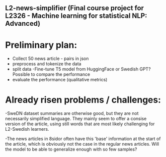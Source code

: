 ﻿## L2-news-simplifier (Final course project for L2326 - Machine learning for statistical NLP: Advanced)

# Preliminary plan:

- Collect 50 news article - pairs in json
- preprocess and tokenize the data
- split data
-Fine-tune T5 model from HuggingFace or Swedish GPT? Possible to compare the performance
- evaluate the performance (qualitative metrics)

# Already risen problems / challenges:
-SweDN dataset summaries are otherwise good, but they are not necessarily simplified language. They mainly seem to offer a consise version of the article, using still words that are most likely challenging for L2-Swedish learners.

-The news articles in 8sidor often have this 'base' information at the start of the article, which is obviously not the case in the regular news articles. Will the model to be able to generalize enough with so few samples?
